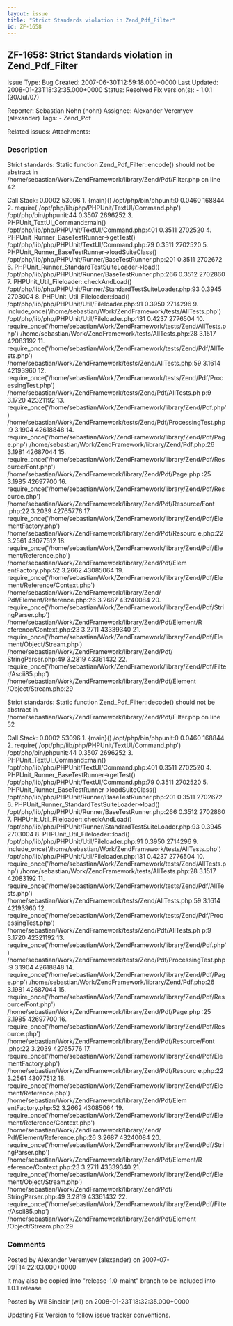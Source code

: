 ```yaml
---
layout: issue
title: "Strict Standards violation in Zend_Pdf_Filter"
id: ZF-1658
---
```


ZF-1658: Strict Standards violation in Zend\_Pdf\_Filter
--------------------------------------------------------

 Issue Type: Bug Created: 2007-06-30T12:59:18.000+0000 Last Updated: 2008-01-23T18:32:35.000+0000 Status: Resolved Fix version(s): - 1.0.1 (30/Jul/07)
 
 Reporter:  Sebastian Nohn (nohn)  Assignee:  Alexander Veremyev (alexander)  Tags: - Zend\_Pdf
 
 Related issues: 
 Attachments: 
### Description

Strict standards: Static function Zend\_Pdf\_Filter::encode() should not be abstract in /home/sebastian/Work/ZendFramework/library/Zend/Pdf/Filter.php on line 42

Call Stack: 0.0002 53096 1. {main}() /opt/php/bin/phpunit:0 0.0460 168844 2. require('/opt/php/lib/php/PHPUnit/TextUI/Command.php') /opt/php/bin/phpunit:44 0.3507 2696252 3. PHPUnit\_TextUI\_Command::main() /opt/php/lib/php/PHPUnit/TextUI/Command.php:401 0.3511 2702520 4. PHPUnit\_Runner\_BaseTestRunner->getTest() /opt/php/lib/php/PHPUnit/TextUI/Command.php:79 0.3511 2702520 5. PHPUnit\_Runner\_BaseTestRunner->loadSuiteClass() /opt/php/lib/php/PHPUnit/Runner/BaseTestRunner.php:201 0.3511 2702672 6. PHPUnit\_Runner\_StandardTestSuiteLoader->load() /opt/php/lib/php/PHPUnit/Runner/BaseTestRunner.php:266 0.3512 2702860 7. PHPUnit\_Util\_Fileloader::checkAndLoad() /opt/php/lib/php/PHPUnit/Runner/StandardTestSuiteLoader.php:93 0.3945 2703004 8. PHPUnit\_Util\_Fileloader::load() /opt/php/lib/php/PHPUnit/Util/Fileloader.php:91 0.3950 2714296 9. include\_once('/home/sebastian/Work/ZendFramework/tests/AllTests.php') /opt/php/lib/php/PHPUnit/Util/Fileloader.php:131 0.4237 2776504 10. require\_once('/home/sebastian/Work/ZendFramework/tests/Zend/AllTests.php') /home/sebastian/Work/ZendFramework/tests/AllTests.php:28 3.1517 42083192 11. require\_once('/home/sebastian/Work/ZendFramework/tests/Zend/Pdf/AllTests.php') /home/sebastian/Work/ZendFramework/tests/Zend/AllTests.php:59 3.1614 42193960 12. require\_once('/home/sebastian/Work/ZendFramework/tests/Zend/Pdf/ProcessingTest.php') /home/sebastian/Work/ZendFramework/tests/Zend/Pdf/AllTests.ph p:9 3.1720 42321192 13. require\_once('/home/sebastian/Work/ZendFramework/library/Zend/Pdf.php') /home/sebastian/Work/ZendFramework/tests/Zend/Pdf/ProcessingTest.php:9 3.1904 42618848 14. require\_once('/home/sebastian/Work/ZendFramework/library/Zend/Pdf/Page.php') /home/sebastian/Work/ZendFramework/library/Zend/Pdf.php:26 3.1981 42687044 15. require\_once('/home/sebastian/Work/ZendFramework/library/Zend/Pdf/Resource/Font.php') /home/sebastian/Work/ZendFramework/library/Zend/Pdf/Page.php :25 3.1985 42697700 16. require\_once('/home/sebastian/Work/ZendFramework/library/Zend/Pdf/Resource.php') /home/sebastian/Work/ZendFramework/library/Zend/Pdf/Resource/Font .php:22 3.2039 42765776 17. require\_once('/home/sebastian/Work/ZendFramework/library/Zend/Pdf/ElementFactory.php') /home/sebastian/Work/ZendFramework/library/Zend/Pdf/Resourc e.php:22 3.2561 43077512 18. require\_once('/home/sebastian/Work/ZendFramework/library/Zend/Pdf/Element/Reference.php') /home/sebastian/Work/ZendFramework/library/Zend/Pdf/Elem entFactory.php:52 3.2662 43085064 19. require\_once('/home/sebastian/Work/ZendFramework/library/Zend/Pdf/Element/Reference/Context.php') /home/sebastian/Work/ZendFramework/library/Zend/ Pdf/Element/Reference.php:26 3.2687 43240084 20. require\_once('/home/sebastian/Work/ZendFramework/library/Zend/Pdf/StringParser.php') /home/sebastian/Work/ZendFramework/library/Zend/Pdf/Element/R eference/Context.php:23 3.2711 43339340 21. require\_once('/home/sebastian/Work/ZendFramework/library/Zend/Pdf/Element/Object/Stream.php') /home/sebastian/Work/ZendFramework/library/Zend/Pdf/ StringParser.php:49 3.2819 43361432 22. require\_once('/home/sebastian/Work/ZendFramework/library/Zend/Pdf/Filter/Ascii85.php') /home/sebastian/Work/ZendFramework/library/Zend/Pdf/Element /Object/Stream.php:29

Strict standards: Static function Zend\_Pdf\_Filter::decode() should not be abstract in /home/sebastian/Work/ZendFramework/library/Zend/Pdf/Filter.php on line 52

Call Stack: 0.0002 53096 1. {main}() /opt/php/bin/phpunit:0 0.0460 168844 2. require('/opt/php/lib/php/PHPUnit/TextUI/Command.php') /opt/php/bin/phpunit:44 0.3507 2696252 3. PHPUnit\_TextUI\_Command::main() /opt/php/lib/php/PHPUnit/TextUI/Command.php:401 0.3511 2702520 4. PHPUnit\_Runner\_BaseTestRunner->getTest() /opt/php/lib/php/PHPUnit/TextUI/Command.php:79 0.3511 2702520 5. PHPUnit\_Runner\_BaseTestRunner->loadSuiteClass() /opt/php/lib/php/PHPUnit/Runner/BaseTestRunner.php:201 0.3511 2702672 6. PHPUnit\_Runner\_StandardTestSuiteLoader->load() /opt/php/lib/php/PHPUnit/Runner/BaseTestRunner.php:266 0.3512 2702860 7. PHPUnit\_Util\_Fileloader::checkAndLoad() /opt/php/lib/php/PHPUnit/Runner/StandardTestSuiteLoader.php:93 0.3945 2703004 8. PHPUnit\_Util\_Fileloader::load() /opt/php/lib/php/PHPUnit/Util/Fileloader.php:91 0.3950 2714296 9. include\_once('/home/sebastian/Work/ZendFramework/tests/AllTests.php') /opt/php/lib/php/PHPUnit/Util/Fileloader.php:131 0.4237 2776504 10. require\_once('/home/sebastian/Work/ZendFramework/tests/Zend/AllTests.php') /home/sebastian/Work/ZendFramework/tests/AllTests.php:28 3.1517 42083192 11. require\_once('/home/sebastian/Work/ZendFramework/tests/Zend/Pdf/AllTests.php') /home/sebastian/Work/ZendFramework/tests/Zend/AllTests.php:59 3.1614 42193960 12. require\_once('/home/sebastian/Work/ZendFramework/tests/Zend/Pdf/ProcessingTest.php') /home/sebastian/Work/ZendFramework/tests/Zend/Pdf/AllTests.ph p:9 3.1720 42321192 13. require\_once('/home/sebastian/Work/ZendFramework/library/Zend/Pdf.php') /home/sebastian/Work/ZendFramework/tests/Zend/Pdf/ProcessingTest.php:9 3.1904 42618848 14. require\_once('/home/sebastian/Work/ZendFramework/library/Zend/Pdf/Page.php') /home/sebastian/Work/ZendFramework/library/Zend/Pdf.php:26 3.1981 42687044 15. require\_once('/home/sebastian/Work/ZendFramework/library/Zend/Pdf/Resource/Font.php') /home/sebastian/Work/ZendFramework/library/Zend/Pdf/Page.php :25 3.1985 42697700 16. require\_once('/home/sebastian/Work/ZendFramework/library/Zend/Pdf/Resource.php') /home/sebastian/Work/ZendFramework/library/Zend/Pdf/Resource/Font .php:22 3.2039 42765776 17. require\_once('/home/sebastian/Work/ZendFramework/library/Zend/Pdf/ElementFactory.php') /home/sebastian/Work/ZendFramework/library/Zend/Pdf/Resourc e.php:22 3.2561 43077512 18. require\_once('/home/sebastian/Work/ZendFramework/library/Zend/Pdf/Element/Reference.php') /home/sebastian/Work/ZendFramework/library/Zend/Pdf/Elem entFactory.php:52 3.2662 43085064 19. require\_once('/home/sebastian/Work/ZendFramework/library/Zend/Pdf/Element/Reference/Context.php') /home/sebastian/Work/ZendFramework/library/Zend/ Pdf/Element/Reference.php:26 3.2687 43240084 20. require\_once('/home/sebastian/Work/ZendFramework/library/Zend/Pdf/StringParser.php') /home/sebastian/Work/ZendFramework/library/Zend/Pdf/Element/R eference/Context.php:23 3.2711 43339340 21. require\_once('/home/sebastian/Work/ZendFramework/library/Zend/Pdf/Element/Object/Stream.php') /home/sebastian/Work/ZendFramework/library/Zend/Pdf/ StringParser.php:49 3.2819 43361432 22. require\_once('/home/sebastian/Work/ZendFramework/library/Zend/Pdf/Filter/Ascii85.php') /home/sebastian/Work/ZendFramework/library/Zend/Pdf/Element /Object/Stream.php:29

 

 

### Comments

Posted by Alexander Veremyev (alexander) on 2007-07-09T14:22:03.000+0000

It may also be copied into "release-1.0-maint" branch to be included into 1.0.1 release

 

 

Posted by Wil Sinclair (wil) on 2008-01-23T18:32:35.000+0000

Updating Fix Version to follow issue tracker conventions.

 

 